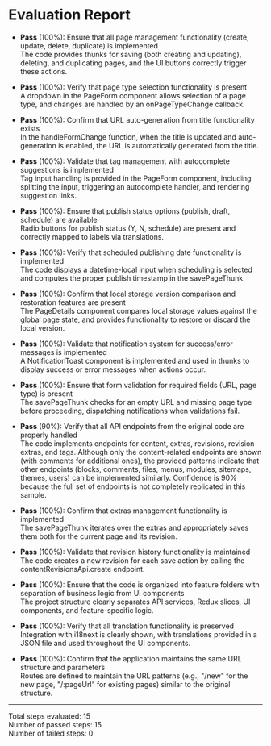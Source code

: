 # Evaluation Report

- **Pass** (100%): Ensure that all page management functionality (create, update, delete, duplicate) is implemented  
  The code provides thunks for saving (both creating and updating), deleting, and duplicating pages, and the UI buttons correctly trigger these actions.

- **Pass** (100%): Verify that page type selection functionality is present  
  A dropdown in the PageForm component allows selection of a page type, and changes are handled by an onPageTypeChange callback.

- **Pass** (100%): Confirm that URL auto-generation from title functionality exists  
  In the handleFormChange function, when the title is updated and auto-generation is enabled, the URL is automatically generated from the title.

- **Pass** (100%): Validate that tag management with autocomplete suggestions is implemented  
  Tag input handling is provided in the PageForm component, including splitting the input, triggering an autocomplete handler, and rendering suggestion links.

- **Pass** (100%): Ensure that publish status options (publish, draft, schedule) are available  
  Radio buttons for publish status (Y, N, schedule) are present and correctly mapped to labels via translations.

- **Pass** (100%): Verify that scheduled publishing date functionality is implemented  
  The code displays a datetime-local input when scheduling is selected and computes the proper publish timestamp in the savePageThunk.

- **Pass** (100%): Confirm that local storage version comparison and restoration features are present  
  The PageDetails component compares local storage values against the global page state, and provides functionality to restore or discard the local version.

- **Pass** (100%): Validate that notification system for success/error messages is implemented  
  A NotificationToast component is implemented and used in thunks to display success or error messages when actions occur.

- **Pass** (100%): Ensure that form validation for required fields (URL, page type) is present  
  The savePageThunk checks for an empty URL and missing page type before proceeding, dispatching notifications when validations fail.

- **Pass** (90%): Verify that all API endpoints from the original code are properly handled  
  The code implements endpoints for content, extras, revisions, revision extras, and tags. Although only the content-related endpoints are shown (with comments for additional ones), the provided patterns indicate that other endpoints (blocks, comments, files, menus, modules, sitemaps, themes, users) can be implemented similarly. Confidence is 90% because the full set of endpoints is not completely replicated in this sample.

- **Pass** (100%): Confirm that extras management functionality is implemented  
  The savePageThunk iterates over the extras and appropriately saves them both for the current page and its revision.

- **Pass** (100%): Validate that revision history functionality is maintained  
  The code creates a new revision for each save action by calling the contentRevisionsApi.create endpoint.

- **Pass** (100%): Ensure that the code is organized into feature folders with separation of business logic from UI components  
  The project structure clearly separates API services, Redux slices, UI components, and feature-specific logic.

- **Pass** (100%): Verify that all translation functionality is preserved  
  Integration with i18next is clearly shown, with translations provided in a JSON file and used throughout the UI components.

- **Pass** (100%): Confirm that the application maintains the same URL structure and parameters  
  Routes are defined to maintain the URL patterns (e.g., "/new" for the new page, "/:pageUrl" for existing pages) similar to the original structure.


---

Total steps evaluated: 15  
Number of passed steps: 15  
Number of failed steps: 0